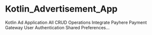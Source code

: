 # Kotlin_Advertisement_App

Kotlin Ad Application
All CRUD Operations
Integrate Payhere Payment Gateway
User Authentication
Shared Preferences...
